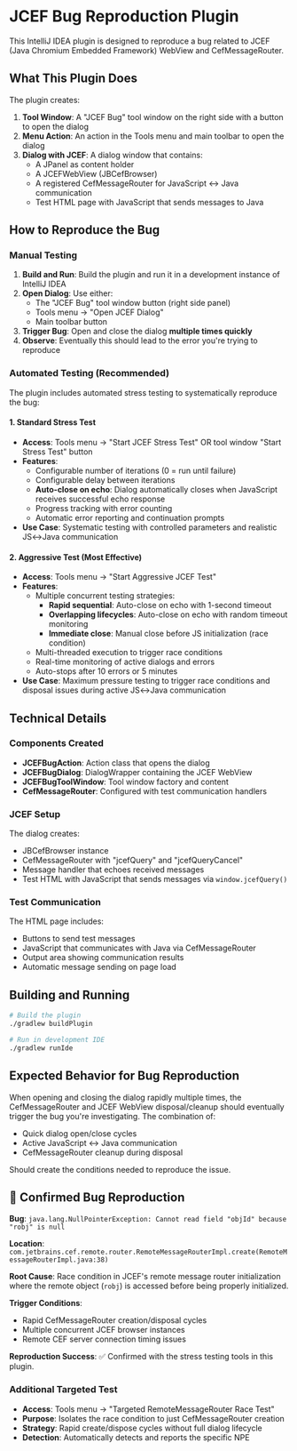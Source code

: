 # JCEF Bug Reproduction Plugin

This IntelliJ IDEA plugin is designed to reproduce a bug related to JCEF (Java Chromium Embedded Framework) WebView and CefMessageRouter.

## What This Plugin Does

The plugin creates:

1. **Tool Window**: A "JCEF Bug" tool window on the right side with a button to open the dialog
2. **Menu Action**: An action in the Tools menu and main toolbar to open the dialog
3. **Dialog with JCEF**: A dialog window that contains:
   - A JPanel as content holder
   - A JCEFWebView (JBCefBrowser) 
   - A registered CefMessageRouter for JavaScript ↔ Java communication
   - Test HTML page with JavaScript that sends messages to Java

## How to Reproduce the Bug

### Manual Testing
1. **Build and Run**: Build the plugin and run it in a development instance of IntelliJ IDEA
2. **Open Dialog**: Use either:
   - The "JCEF Bug" tool window button (right side panel)
   - Tools menu → "Open JCEF Dialog"
   - Main toolbar button
3. **Trigger Bug**: Open and close the dialog **multiple times quickly**
4. **Observe**: Eventually this should lead to the error you're trying to reproduce

### Automated Testing (Recommended)
The plugin includes automated stress testing to systematically reproduce the bug:

#### 1. **Standard Stress Test**
- **Access**: Tools menu → "Start JCEF Stress Test" OR tool window "Start Stress Test" button
- **Features**:
  - Configurable number of iterations (0 = run until failure)
  - Configurable delay between iterations
  - **Auto-close on echo**: Dialog automatically closes when JavaScript receives successful echo response
  - Progress tracking with error counting
  - Automatic error reporting and continuation prompts
- **Use Case**: Systematic testing with controlled parameters and realistic JS↔Java communication

#### 2. **Aggressive Test** (Most Effective)
- **Access**: Tools menu → "Start Aggressive JCEF Test"
- **Features**:
  - Multiple concurrent testing strategies:
    - **Rapid sequential**: Auto-close on echo with 1-second timeout
    - **Overlapping lifecycles**: Auto-close on echo with random timeout monitoring
    - **Immediate close**: Manual close before JS initialization (race condition)
  - Multi-threaded execution to trigger race conditions
  - Real-time monitoring of active dialogs and errors
  - Auto-stops after 10 errors or 5 minutes
- **Use Case**: Maximum pressure testing to trigger race conditions and disposal issues during active JS↔Java communication

## Technical Details

### Components Created

- **JCEFBugAction**: Action class that opens the dialog
- **JCEFBugDialog**: DialogWrapper containing the JCEF WebView
- **JCEFBugToolWindow**: Tool window factory and content
- **CefMessageRouter**: Configured with test communication handlers

### JCEF Setup

The dialog creates:
- JBCefBrowser instance
- CefMessageRouter with "jcefQuery" and "jcefQueryCancel" 
- Message handler that echoes received messages
- Test HTML with JavaScript that sends messages via `window.jcefQuery()`

### Test Communication

The HTML page includes:
- Buttons to send test messages
- JavaScript that communicates with Java via CefMessageRouter
- Output area showing communication results
- Automatic message sending on page load

## Building and Running

```bash
# Build the plugin
./gradlew buildPlugin

# Run in development IDE
./gradlew runIde
```

## Expected Behavior for Bug Reproduction

When opening and closing the dialog rapidly multiple times, the CefMessageRouter and JCEF WebView disposal/cleanup should eventually trigger the bug you're investigating. The combination of:

- Quick dialog open/close cycles
- Active JavaScript ↔ Java communication
- CefMessageRouter cleanup during disposal

Should create the conditions needed to reproduce the issue.

## 🐛 **Confirmed Bug Reproduction**

**Bug**: `java.lang.NullPointerException: Cannot read field "objId" because "robj" is null`

**Location**: `com.jetbrains.cef.remote.router.RemoteMessageRouterImpl.create(RemoteMessageRouterImpl.java:38)`

**Root Cause**: Race condition in JCEF's remote message router initialization where the remote object (`robj`) is accessed before being properly initialized.

**Trigger Conditions**:
- Rapid CefMessageRouter creation/disposal cycles
- Multiple concurrent JCEF browser instances
- Remote CEF server connection timing issues

**Reproduction Success**: ✅ Confirmed with the stress testing tools in this plugin.

### **Additional Targeted Test**
- **Access**: Tools menu → "Targeted RemoteMessageRouter Race Test"
- **Purpose**: Isolates the race condition to just CefMessageRouter creation
- **Strategy**: Rapid create/dispose cycles without full dialog lifecycle
- **Detection**: Automatically detects and reports the specific NPE
